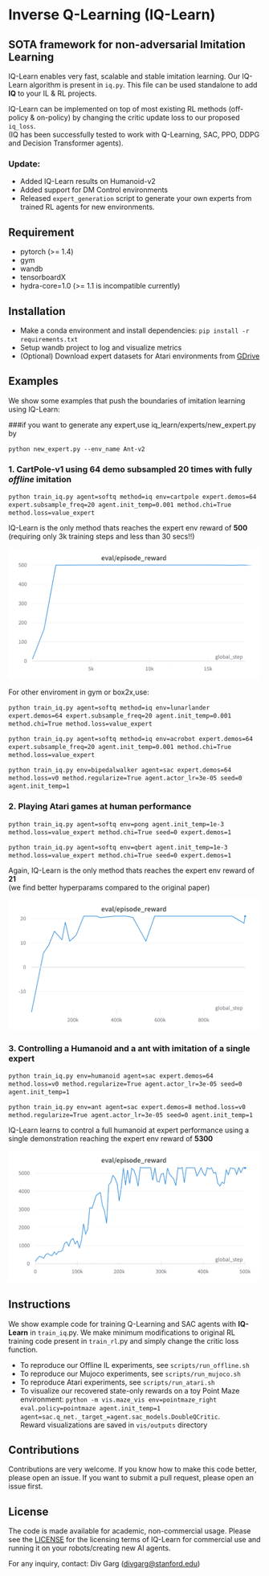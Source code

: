 # Inverse Q-Learning (IQ-Learn)

## SOTA framework for non-adversarial Imitation Learning

IQ-Learn enables very fast, scalable and stable imitation learning.
Our IQ-Learn algorithm is present in `iq.py`. This file can be used standalone to add **IQ** to your IL & RL projects. 

IQ-Learn can be implemented on top of most existing RL methods (off-policy & on-policy) by changing the critic update loss to our proposed `iq_loss`. <br>
(IQ has been successfully tested to work with Q-Learning, SAC, PPO, DDPG and Decision Transformer agents).

### Update:
 
 - Added IQ-Learn results on Humanoid-v2
 - Added support for DM Control environments
 - Released `expert_generation` script to generate your own experts from trained RL agents for new environments.

## Requirement

- pytorch (>= 1.4)
- gym
- wandb
- tensorboardX
- hydra-core=1.0 (>= 1.1 is incompatible currently)

## Installation

- Make a conda environment and install dependencies: `pip install -r requirements.txt`
- Setup wandb project to log and visualize metrics
- (Optional) Download expert datasets for Atari environments from [GDrive](https://drive.google.com/file/d/1wKdMi10_X0oV4URdkv8JSCY0rRB8iBFq/view?usp=sharing)

## Examples

We show some examples that push the boundaries of imitation learning using IQ-Learn:

###if you want to generate any expert,use iq_learn/experts/new_expert.py by
```
python new_expert.py --env_name Ant-v2
```

### 1. CartPole-v1 using 64 demo subsampled 20 times with fully *offline* imitation  

```
python train_iq.py agent=softq method=iq env=cartpole expert.demos=64 expert.subsample_freq=20 agent.init_temp=0.001 method.chi=True method.loss=value_expert
```

IQ-Learn is the only method thats reaches the expert env reward of **500** (requiring only 3k training steps and less than 30 secs!!)

<img src="../docs/cartpole_example.png" width="500"> 

For other enviroment in gym or box2x,use:
```
python train_iq.py agent=softq method=iq env=lunarlander expert.demos=64 expert.subsample_freq=20 agent.init_temp=0.001 method.chi=True method.loss=value_expert
```
```
python train_iq.py agent=softq method=iq env=acrobot expert.demos=64 expert.subsample_freq=20 agent.init_temp=0.001 method.chi=True method.loss=value_expert
```
```
python train_iq.py env=bipedalwalker agent=sac expert.demos=64 method.loss=v0 method.regularize=True agent.actor_lr=3e-05 seed=0 agent.init_temp=1
```

### 2. Playing Atari games at human performance

```
python train_iq.py agent=softq env=pong agent.init_temp=1e-3 method.loss=value_expert method.chi=True seed=0 expert.demos=1
```
```
python train_iq.py agent=softq env=qbert agent.init_temp=1e-3 method.loss=value_expert method.chi=True seed=0 expert.demos=1
```

Again, IQ-Learn is the only method thats reaches the expert env reward of **21** <br>
(we find better hyperparams compared to the original paper)

<img src="../docs/pong_example.png" width="500"> 



### 3. Controlling a Humanoid and a ant with imitation of a single expert

```
python train_iq.py env=humanoid agent=sac expert.demos=64 method.loss=v0 method.regularize=True agent.actor_lr=3e-05 seed=0 agent.init_temp=1
```
```
python train_iq.py env=ant agent=sac expert.demos=8 method.loss=v0 method.regularize=True agent.actor_lr=3e-05 seed=0 agent.init_temp=1
```

IQ-Learn learns to control a full humanoid at expert performance using a single demonstration reaching the expert env reward of **5300** <br>

<img src="../docs/humanoid_example.png" width="500"> 

## Instructions
We show example code for training Q-Learning and SAC agents with **IQ-Learn** in `train_iq`.py. We make minimum modifications to original RL training code present in `train_rl`.py and simply change the critic loss function.
<!-- Our training code is present in `train_iq.py` which implements **IQ-Learn** on top of DQN/SAC RL agents by simply changing the Q-function update rule. RL training code is in `train_rl.py`. <br> IQ-Learn simplify modifies the loss function for the critic network, compared to vanilla RL. -->

- To reproduce our Offline IL experiments, see `scripts/run_offline.sh`
- To reproduce our Mujoco experiments, see `scripts/run_mujoco.sh`
- To reproduce Atari experiments, see `scripts/run_atari.sh`
- To visualize our recovered state-only rewards on a toy Point Maze environment: 
    `python -m vis.maze_vis env=pointmaze_right eval.policy=pointmaze agent.init_temp=1 agent=sac.q_net._target_=agent.sac_models.DoubleQCritic`. <br>
    Reward visualizations are saved in `vis/outputs` directory

## Contributions

Contributions are very welcome. If you know how to make this code better, please open an issue. If you want to submit a pull request, please open an issue first. 

## License

The code is made available for academic, non-commercial usage. Please see the [LICENSE](LICENSE.md) for the licensing terms of IQ-Learn for commercial use and running it on your robots/creating new AI agents.

For any inquiry, contact: Div Garg ([divgarg@stanford.edu](mailto:divgarg@stanford.edu?subject=[GitHub]%IQ-Learn))


